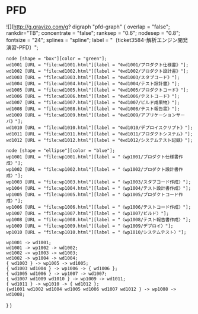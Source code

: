 # PFD

![](http://g.gravizo.com/g?
digraph "pfd-graph" {
    overlap = "false";
    rankdir="TB";
    concentrate = "false";
    ranksep = "0.6";
    nodesep = "0.8";
    fontsize = "24";
    splines = "spline";
    label = "〔ticket3584-解析エンジン開発演習-PFD〕";

    node [shape = "box"][color = "green"];
    wd1001 [URL = "file:wd1001.html"][label = "《wd1001/プロダクト仕様書》"];
    wd1002 [URL = "file:wd1002.html"][label = "《wd1002/プロダクト設計書》"];
    wd1003 [URL = "file:wd1003.html"][label = "《wd1003/スタブコード》"];
    wd1004 [URL = "file:wd1004.html"][label = "《wd1004/テスト設計書》"];
    wd1005 [URL = "file:wd1005.html"][label = "《wd1005/プロダクトコード》"];
    wd1006 [URL = "file:wd1006.html"][label = "《wd1006/テストコード》"];
    wd1007 [URL = "file:wd1007.html"][label = "《wd1007/ビルド成果物》"];
    wd1008 [URL = "file:wd1008.html"][label = "《wd1008/テスト報告書》"];
    wd1009 [URL = "file:wd1009.html"][label = "《wd1009/アプリケーションサーバ》"];
    wd1010 [URL = "file:wd1010.html"][label = "《wd1010/デプロイスクリプト》"];
    wd1011 [URL = "file:wd1011.html"][label = "《wd1011/プロダクトシステム》"];
    wd1012 [URL = "file:wd1012.html"][label = "《wd1012/システムテスト記録》"];

    node [shape = "ellipse"][color = "blue"];
    wp1001 [URL = "file:wp1001.html"][label = "〈wp1001/プロダクト仕様書作成〉"];
    wp1002 [URL = "file:wp1002.html"][label = "〈wp1002/プロダクト設計書作成〉"];
    wp1003 [URL = "file:wp1003.html"][label = "〈wp1003/スタブコード作成〉"];
    wp1004 [URL = "file:wp1004.html"][label = "〈wp1004/テスト設計書作成〉"];
    wp1005 [URL = "file:wp1005.html"][label = "〈wp1005/プロダクトコード作成〉"];
    wp1006 [URL = "file:wp1006.html"][label = "〈wp1006/テストコード作成〉"];
    wp1007 [URL = "file:wp1007.html"][label = "〈wp1007/ビルド〉"];
    wp1008 [URL = "file:wp1008.html"][label = "〈wp1008/テスト報告書作成〉"];
    wp1009 [URL = "file:wp1009.html"][label = "〈wp1009/デプロイ〉"];
    wp1010 [URL = "file:wp1010.html"][label = "〈wp1010/システムテスト〉"];

    wp1001 -> wd1001;
    wd1001 -> wp1002 -> wd1002;
    wd1002 -> wp1003 -> wd1003;
    wd1002 -> wp1004 -> wd1004;
    { wd1003 } -> wp1005 -> wd1005;
    { wd1003 wd1004 } -> wp1006 -> { wd1006 };
    { wd1005 wd1006 } -> wp1007 -> wd1007;
    { wd1007 wd1009 wd1010 } -> wp1009 -> wd1011;
    { wd1011 } -> wp1010 -> { wd1012 };
    {wd1001 wd1002 wd1004 wd1005 wd1006 wd1007 wd1012 } -> wp1008 -> wd1008;
}
)
